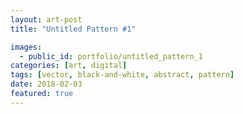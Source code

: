 ```yaml
---
layout: art-post
title: "Untitled Pattern #1"

images:
  - public_id: portfolio/untitled_pattern_1
categories: [art, digital]
tags: [vector, black-and-white, abstract, pattern]
date: 2018-02-03
featured: true
---
```


